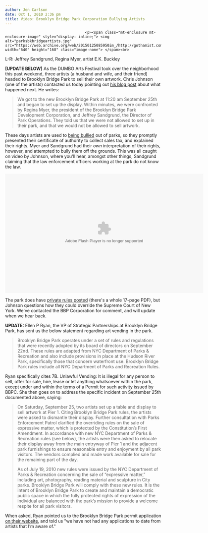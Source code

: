 ```yaml
---
author: Jen Carlson
date: Oct 1, 2010 2:36 pm
title: Video: Brooklyn Bridge Park Corporation Bullying Artists
---
```


	
										<p><span class="mt-enclosure mt-enclosure-image" style="display: inline;"> <img alt="parksbkbridgeartists.jpg" src="https://web.archive.org/web/20150125085950im_/http://gothamist.com/attachments/arts_jen/parksbkbridgeartists.jpg" width="640" height="168" class="image-none"> </span><br>
<span class="photo_caption">L-R: Jeffrey Sandgrund, Regina Myer, artist E.K. Buckley</span> </p>

<p><strong>[UPDATE BELOW]</strong> As the DUMBO Arts Festival took over the neighborhood this past weekend, three artists (a husband and wife, and their friend) headed to Brooklyn Bridge Park to sell their own artwork. Chris Johnson (one of the artists) contacted us today pointing out <a href="https://web.archive.org/web/20150125085950/http://www.lawoffallingbodies.com/blog/2010/09/brooklyn-bridge-park-corporation-insists-their-private-laws-rule-in-public-land.html">his blog post</a> about what happened next. He writes:</p><blockquote>We got to the new Brooklyn Bridge Park at 11:20 am September 25th and began to set up the display. Within minutes, we were confronted by Regina Myer, the president of the Brooklyn Bridge Park Development Corporation, and Jeffrey Sandgrund, the Director of Park Operations. They told us that we were not allowed to set up in their park, and that we would not be allowed to sell artwork.</blockquote>These days artists are used to <a href="https://web.archive.org/web/20150125085950/http://gothamist.com/2010/04/18/vendors_1.php">being bullied</a> out of parks, so they promptly presented their certificate of authority to collect sales tax, and explained their rights. Myer and Sandgrund had their <em>own</em> interpretation of their rights, however, and attempted to bully them off the grounds. This was all caught on video by Johnson, where you&apos;ll hear, amongst other things, Sandgrund claiming that the law enforcement officers working at the park do not know the law.<p></p>

<p><object width="640" height="385"><param name="movie" value="http://www.youtube.com/v/NU6Z95HFFBc?fs=1&amp;hl=en_US"><param name="allowFullScreen" value="true"><param name="allowscriptaccess" value="always"><embed src="https://web.archive.org/web/20150125085950oe_/http://www.youtube.com/v/NU6Z95HFFBc?fs=1&amp;hl=en_US" type="application/x-shockwave-flash" allowscriptaccess="always" allowfullscreen="true" width="640" height="385"></object></p>

<p>The park does have <a href="https://web.archive.org/web/20150125085950/http://www.brooklynbridgeparknyc.org/visit/rules">private rules posted</a> (there&apos;s a whole 17-page PDF), but Johnson questions how they could override the Supreme Court of New York. We&apos;ve contacted the BBP Corporation for comment, and will update when we hear back.</p>

<p><strong>UPDATE:</strong> Ellen P Ryan, the VP of Strategic Partnerships at Brooklyn Bridge Park, has sent us the below statement regarding art vending in the park.</p>

<blockquote>Brooklyn Bridge Park operates under a set of rules and regulations that were recently adopted by its board of directors on September 22nd.  These rules are adapted from NYC Department of Parks &amp; Recreation and also include provisions in place at the Hudson River Park, specifically those that concern waterfront use.  Brooklyn Bridge Park rules include all NYC Department of Parks and Recreation Rules.</blockquote>

<p>Ryan specifically cites 7B. Unlawful Vending: It is illegal for any person to sell, offer for sale, hire, lease or let anything whatsoever within the park, except under and within the terms of a Permit for such activity issued by BBPC. She then goes on to address the specific incident on September 25th documented above, saying:</p>

<blockquote>On Saturday, September 25, two artists set up a table and display to sell artwork at Pier 1.  Citing Brooklyn Bridge Park rules, the artists were asked to dismantle their display.  Further consultation with Parks Enforcement Patrol clarified the overriding rules on the sale of expressive matter, which is protected by the Constitution&#x2019;s First Amendment.  In accordance with new NYC Department of Parks &amp; Recreation rules (see below), the artists were then asked to relocate their display away from the main entryway of Pier 1 and the adjacent park furnishings to ensure reasonable entry and enjoyment by all park visitors. The vendors complied and made work available for sale for the remaining part of the day.

<p>As of July 19, 2010 new rules were issued by the NYC Department of Parks &amp; Recreation concerning the sale of &#x201C;expressive matter,&#x201D; including art, photography, reading material and sculpture in City parks.  Brooklyn Bridge Park will comply with these new rules.  It is the intent of Brooklyn Bridge Park to create and maintain a democratic public space in which the fully protected rights of expression of the individual are balanced with the park&#x2019;s mission to provide a welcome respite for all park visitors.</p></blockquote>When asked, Ryan pointed us to the Brooklyn Bridge Park permit application <a href="https://web.archive.org/web/20150125085950/http://www.brooklynbridgeparknyc.org/events/permits">on their website</a>, and told us &quot;we have not had any applications to date from artists that I&#x2019;m aware of.&quot;<p></p>					
										
									
				